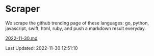 # Scraper

We scrape the github trending page of these languages: go, python, javascript, swift, html, ruby, and push a markdown result everyday.

[2022-11-30.md](https://github.com/henson/Scraper/blob/master/2022-11-30.md)

Last Updated: 2022-11-30 12:51:10